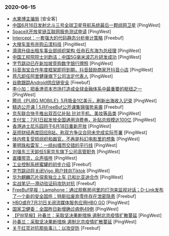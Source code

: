 ### 2020-06-15

* [水果博主骗局]() [安全客]
* [中国6月16日发射北斗三号全球卫星导航系统最后一颗组网卫星](https://www.pingwest.com/w/212367) [PingWest]
* [SpaceX开放星链互联网服务测试申请](https://www.pingwest.com/w/212365) [PingWest]
* [Intercept：一套强大的代码静态分析审计策略](https://www.freebuf.com/articles/database/237069.html) [Freebuf]
* [大搜车宣布并购云漾科技](https://www.pingwest.com/w/212363) [PingWest]
* [滴滴升级出租车事业部组织架构 任命石东海为总经理](https://www.pingwest.com/w/212360) [PingWest]
* [中国工程院院士刘韵洁：中国5G毫米波芯片研发成功](https://www.pingwest.com/w/212357) [PingWest]
* [字节跳动已在新加坡竞购数字银行牌照](https://www.pingwest.com/w/212355) [PingWest]
* [抖音淘宝合作年度框架即将到期，抖音鼓励商家开抖音小店](https://www.pingwest.com/w/212354) [PingWest]
* [蒋凡卸任阿里健康旗下公司法定代表人](https://www.pingwest.com/w/212353) [PingWest]
* [谷歌跟踪Android供应链安全](https://www.freebuf.com/news/237301.html) [Freebuf]
* [李小加：把香港资本市场打造成全球金融体系中最重要的枢纽之一](https://www.pingwest.com/w/212352) [PingWest]
* [腾讯《PUBG MOBILE》5月吸金1亿美元，刷新出海收入记录](https://www.pingwest.com/w/212351) [PingWest]
* [精选公开课 | 5月FreeBuf公开课集锦强势来袭](https://www.freebuf.com/open/240080.html) [Freebuf]
* [京东联合快手推出双百亿补贴 针对手机、美妆等品类](https://www.pingwest.com/w/212350) [PingWest]
* [支付宝：7月1日起发放全国通用消费券，补贴总规模达100亿](https://www.pingwest.com/w/212347) [PingWest]
* [香港迪士尼乐园将于6月18日重新开放](https://www.pingwest.com/w/212345) [PingWest]
* [巫师财经再度回应B站，称双方争议合同未完成实际签署](https://www.pingwest.com/w/212344) [PingWest]
* [体内修复受损组织和器官，不再是科幻电影里的想象](https://www.pingwest.com/a/212312) [PingWest]
* [董明珠和雷军：一组纠缠而交错的平行线](https://www.pingwest.com/a/211660) [PingWest]
* [刘强东三天卸任5家京东旗下公司高管职务](https://www.pingwest.com/w/212343) [PingWest]
* [直播带货，众声喧哗](https://www.pingwest.com/a/211270) [PingWest]
* [工业控制系统蜜罐的初步介绍](https://www.freebuf.com/articles/ics-articles/237518.html) [Freebuf]
* [字节跳动将关闭Vigo 用户转向Tiktok](https://www.pingwest.com/w/212342) [PingWest]
* [华为麒麟芯片探索独立上车 已和比亚迪合作](https://www.pingwest.com/w/212341) [PingWest]
* [实战笔记—滑动验证码攻防对抗](https://www.freebuf.com/articles/web/238038.html) [Freebuf]
* [FreeBuf早报｜Lamphone：通过观察房间里的灯泡来监视对话；D-Link发布了一个新的安全固件；特斯拉废弃零件存在泄密隐患](https://www.freebuf.com/news/240157.html) [Freebuf]
* [HBO或在7月31日关闭流媒体服务应用HBO GO](https://www.pingwest.com/w/212338) [PingWest]
* [国家卫健委：全国昨日新增确诊病例49例](https://www.pingwest.com/w/212336) [PingWest]
* [【PW早报】孙春兰：采取坚决果断措施 遏制北京疫情扩散蔓延](https://www.pingwest.com/w/212334) [PingWest]
* [孙春兰：采取坚决果断措施 遏制北京疫情扩散蔓延](https://www.pingwest.com/w/212335) [PingWest]
* [关于红蓝对抗那些事儿：以攻促防](https://www.freebuf.com/articles/others-articles/237823.html) [Freebuf]
